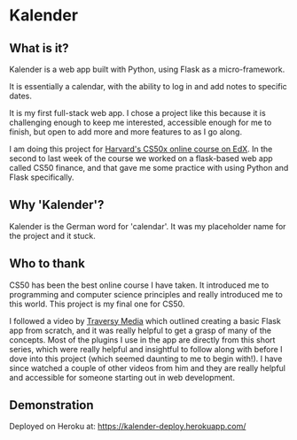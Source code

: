 # Kalender

## What is it?

Kalender is a web app built with Python, using Flask as a micro-framework.

It is essentially a calendar, with the ability to log in and add notes to specific dates.

It is my first full-stack web app. I chose a project like this because it is challenging enough to keep me interested, accessible enough for me to finish, but open to add more and more features to as I go along.

I am doing this project for [Harvard's CS50x online course on EdX](https://www.edx.org/course/cs50s-introduction-computer-science-harvardx-cs50x). In the second to last week of the course we worked on a flask-based web app called CS50 finance, and that gave me some practice with using Python and Flask specifically.

## Why 'Kalender'?

Kalender is the German word for 'calendar'. It was my placeholder name for the project and it stuck.

## Who to thank

CS50 has been the best online course I have taken. It introduced me to programming and computer science principles and really introduced me to this world. This project is my final one for CS50.

I followed a video by [Traversy Media](https://www.youtube.com/channel/UC29ju8bIPH5as8OGnQzwJyA) which outlined creating a basic Flask app from scratch, and it was really helpful to get a grasp of many of the concepts. Most of the plugins I use in the app are directly from this short series, which were really helpful and insightful to follow along with before I dove into this project (which seemed daunting to me to begin with!). I have since watched a couple of other videos from him and they are really helpful and accessible for someone starting out in web development.

## Demonstration

Deployed on Heroku at: https://kalender-deploy.herokuapp.com/
